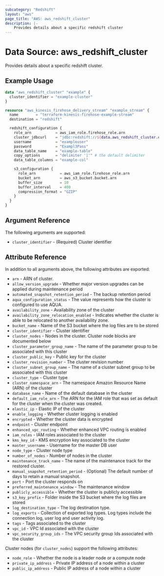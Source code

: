 ```yaml
---
subcategory: "Redshift"
layout: "aws"
page_title: "AWS: aws_redshift_cluster"
description: |-
    Provides details about a specific redshift cluster
---
```


# Data Source: aws_redshift_cluster

Provides details about a specific redshift cluster.

## Example Usage

```terraform
data "aws_redshift_cluster" "example" {
  cluster_identifier = "example-cluster"
}

resource "aws_kinesis_firehose_delivery_stream" "example_stream" {
  name        = "terraform-kinesis-firehose-example-stream"
  destination = "redshift"

  redshift_configuration {
    role_arn           = aws_iam_role.firehose_role.arn
    cluster_jdbcurl    = "jdbc:redshift://${data.aws_redshift_cluster.example.endpoint}/${data.aws_redshift_cluster.example.database_name}"
    username           = "exampleuser"
    password           = "Exampl3Pass"
    data_table_name    = "example-table"
    copy_options       = "delimiter '|'" # the default delimiter
    data_table_columns = "example-col"

    s3_configuration {
      role_arn           = aws_iam_role.firehose_role.arn
      bucket_arn         = aws_s3_bucket.bucket.arn
      buffer_size        = 10
      buffer_interval    = 400
      compression_format = "GZIP"
    }
  }
}
```

## Argument Reference

The following arguments are supported:

* `cluster_identifier` - (Required) Cluster identifier

## Attribute Reference

In addition to all arguments above, the following attributes are exported:

* `arn` - ARN of cluster.
* `allow_version_upgrade` - Whether major version upgrades can be applied during maintenance period
* `automated_snapshot_retention_period` - The backup retention period
* `aqua_configuration_status` - The value represents how the cluster is configured to use AQUA.
* `availability_zone` - Availability zone of the cluster
* `availability_zone_relocation_enabled` - Indicates whether the cluster is able to be relocated to another availability zone.
* `bucket_name` - Name of the S3 bucket where the log files are to be stored
* `cluster_identifier` - Cluster identifier
* `cluster_nodes` - Nodes in the cluster. Cluster node blocks are documented below
* `cluster_parameter_group_name` - The name of the parameter group to be associated with this cluster
* `cluster_public_key` - Public key for the cluster
* `cluster_revision_number` - The cluster revision number
* `cluster_subnet_group_name` - The name of a cluster subnet group to be associated with this cluster
* `cluster_type` - Cluster type
* `cluster_namespace_arn` - The namespace Amazon Resource Name (ARN) of the cluster
* `database_name` - Name of the default database in the cluster
* `default_iam_role_arn` - The ARN for the IAM role that was set as default for the cluster when the cluster was created.
* `elastic_ip` - Elastic IP of the cluster
* `enable_logging` - Whether cluster logging is enabled
* `encrypted` - Whether the cluster data is encrypted
* `endpoint` - Cluster endpoint
* `enhanced_vpc_routing` - Whether enhanced VPC routing is enabled
* `iam_roles` - IAM roles associated to the cluster
* `kms_key_id` - KMS encryption key associated to the cluster
* `master_username` - Username for the master DB user
* `node_type` - Cluster node type
* `number_of_nodes` - Number of nodes in the cluster
* `maintenance_track_name` - The name of the maintenance track for the restored cluster.
* `manual_snapshot_retention_period` - (Optional)  The default number of days to retain a manual snapshot.
* `port` - Port the cluster responds on
* `preferred_maintenance_window` - The maintenance window
* `publicly_accessible` - Whether the cluster is publicly accessible
* `s3_key_prefix` - Folder inside the S3 bucket where the log files are stored
* `log_destination_type` - The log destination type.
* `log_exports` - Collection of exported log types. Log types include the connection log, user log and user activity log.
* `tags` - Tags associated to the cluster
* `vpc_id` - VPC Id associated with the cluster
* `vpc_security_group_ids` - The VPC security group Ids associated with the cluster

Cluster nodes (for `cluster_nodes`) support the following attributes:

* `node_role` - Whether the node is a leader node or a compute node
* `private_ip_address` - Private IP address of a node within a cluster
* `public_ip_address` - Public IP address of a node within a cluster
